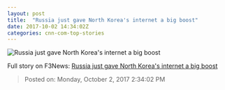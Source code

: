 ```yaml
---
layout: post
title:  "Russia just gave North Korea's internet a big boost"
date: 2017-10-02 14:34:02Z
categories: cnn-com-top-stories
---
```


![Russia just gave North Korea's internet a big boost](http://i2.cdn.turner.com/money/dam/assets/170403212259-north-korea-hacking-780x439.jpg)




Full story on F3News: [Russia just gave North Korea's internet a big boost](http://www.f3nws.com/n/fqVhAB)

> Posted on: Monday, October 2, 2017 2:34:02 PM
